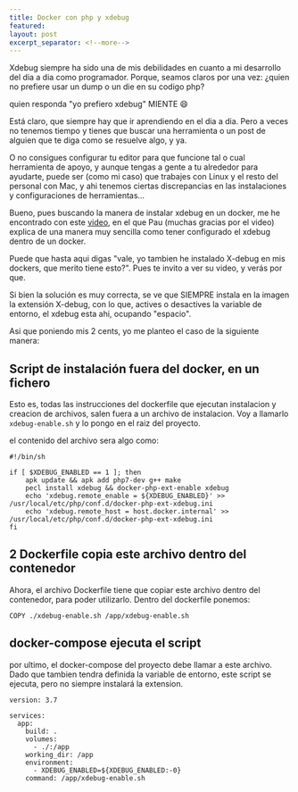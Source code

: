 ```yaml
---
title: Docker con php y xdebug
featured: 
layout: post
excerpt_separator: <!--more-->
---
```


Xdebug siempre ha sido una de mis debilidades en cuanto a mi desarrollo del dia a dia como programador.
Porque, seamos claros por una vez: ¿quien no prefiere usar un dump o un die en su codigo php? <!--more-->

quien responda "yo prefiero xdebug" MIENTE :smile:

Está claro, que siempre hay que ir aprendiendo en el dia a dia. Pero a veces no tenemos tiempo y tienes que 
buscar una herramienta o un post de alguien que te diga como se resuelve algo, y ya. 

O no consigues configurar tu editor para que funcione tal o cual herramienta de apoyo, y aunque tengas a gente
a tu alrededor para ayudarte, puede ser (como mi caso) que trabajes con Linux y el resto del personal con Mac,
y ahi tenemos ciertas discrepancias en las instalaciones y configuraciones de herramientas...

Bueno, pues buscando la manera de instalar xdebug en un docker, me he encontrado con este [video](https://www.youtube.com/watch?v=IwMYpr0I2m4), 
en el que Pau (muchas gracias por el video) explica de una manera muy sencilla como tener configurado el xdebug dentro de un docker.

Puede que hasta aqui digas "vale, yo tambien he instalado X-debug en mis dockers, que merito tiene esto?". Pues te invito a 
ver su video, y verás por que.

Si bien la solución es muy correcta, se ve que SIEMPRE instala en la imagen la extensión X-debug, con lo que, actives o desactives
la variable de entorno, el xdebug esta ahi, ocupando "espacio".

Asi que poniendo mis 2 cents, yo me planteo el caso de la siguiente manera:

## Script de instalación fuera del docker, en un fichero
Esto es, todas las instrucciones del dockerfile que ejecutan instalacion y creacion de archivos, salen fuera a un archivo
de instalacion. Voy a llamarlo `xdebug-enable.sh` y lo pongo en el raiz del proyecto.

el contenido del archivo sera algo como:

```
#!/bin/sh

if [ $XDEBUG_ENABLED == 1 ]; then
    apk update && apk add php7-dev g++ make
    pecl install xdebug && docker-php-ext-enable xdebug
    echo 'xdebug.remote_enable = ${XDEBUG_ENABLED}' >> /usr/local/etc/php/conf.d/docker-php-ext-xdebug.ini
    echo 'xdebug.remote_host = host.docker.internal' >> /usr/local/etc/php/conf.d/docker-php-ext-xdebug.ini
fi
```

## 2 Dockerfile copia este archivo dentro del contenedor
Ahora, el archivo Dockerfile tiene que copiar este archivo dentro del contenedor, para poder utilizarlo.
Dentro del dockerfile ponemos:

```
COPY ./xdebug-enable.sh /app/xdebug-enable.sh
```

## docker-compose ejecuta el script
por ultimo, el docker-compose del proyecto debe llamar a este archivo. Dado que tambien tendra definida la variable de 
entorno, este script se ejecuta, pero no siempre instalará la extension.

```
version: 3.7

services:
  app:
    build: .
    volumes:
      - ./:/app
    working_dir: /app
    environment:
      - XDEBUG_ENABLED=${XDEBUG_ENABLED:-0}
    command: /app/xdebug-enable.sh
```
